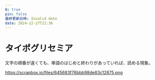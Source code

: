 ```yaml
---
Q: true
pin: false
最終更新日時: Invalid date
date: 2024-12-27T22:36
---
```

# タイポグリセミア

文字の順番が違くても、単語のはじめと終わりがあっていれば、読める現象。

https://scrapbox.io/files/645683f76bbb98de83c12875.png